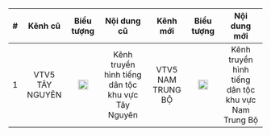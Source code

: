 
|#|Kênh cũ|Biểu tượng|Nội dung cũ|Kênh mới|Biểu tượng|Nội dung mới|
|:--:|:------------------:|:-----:|:----:|:------:|:------:|:------:|
|1|VTV5 TÂY NGUYÊN| <img height="20" src="https://i.imgur.com/1IqCGe9.png"/> |Kênh truyền hình tiếng dân tộc khu vực Tây Nguyên|VTV5 NAM TRUNG BỘ| <img height="20" src="https://i.postimg.cc/W1yczZsQ/V5NTB.png"/> |Kênh truyền hình tiếng dân tộc khu vực Nam Trung Bộ|

